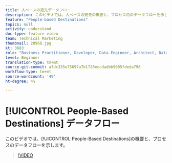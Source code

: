 ```yaml
---
title: 人ベースの宛先データフロー
description: このビデオでは、人ベースの宛先の概要と、プロセス内のデータフローを示します。
feature: "People-based Destinations"
topics: null
activity: understand
doc-type: feature video
team: Technical Marketing
thumbnail: 28968.jpg
kt: 3683
role: "Business Practitioner, Developer, Data Engineer, Architect, Data Architect, Administrator, Leader"
level: Beginner
translation-type: tm+mt
source-git-commit: a7dc335e75697a7b1720eccdadbb9605fdeda798
workflow-type: tm+mt
source-wordcount: '49'
ht-degree: 4%

---
```



# [!UICONTROL People-Based Destinations] データフロー

このビデオでは、[!UICONTROL People-Based Destinations]の概要と、プロセスのデータフローを示します。

>[!VIDEO](https://video.tv.adobe.com/v/28968/?quality=12)
